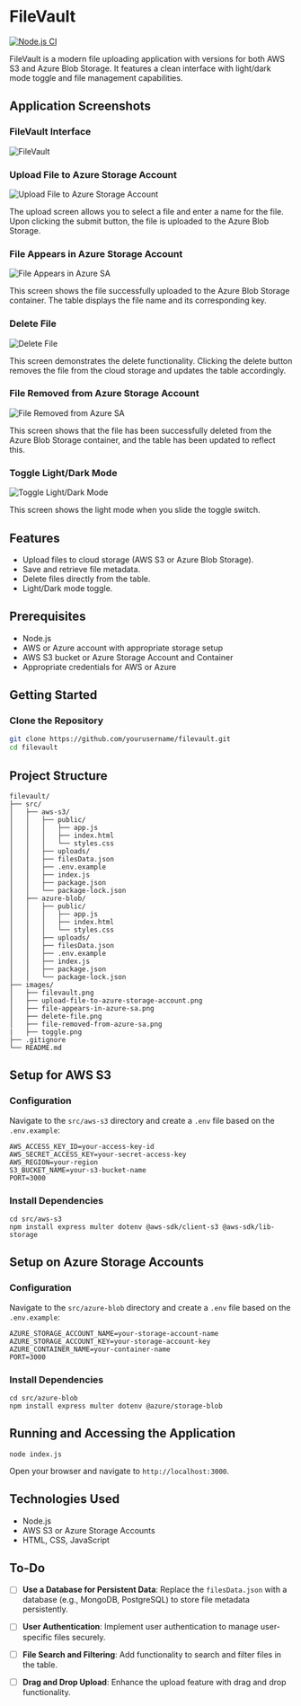 # FileVault 
[![Node.js CI](https://github.com/Andrew-McMahon7/filevault/actions/workflows/node.js.yml/badge.svg)](https://github.com/Andrew-McMahon7/filevault/actions/workflows/node.js.yml)

FileVault is a modern file uploading application with versions for both AWS S3 and Azure Blob Storage. It features a clean interface with light/dark mode toggle and file management capabilities.

## Application Screenshots

### FileVault Interface

![FileVault](images/filevault.png)

### Upload File to Azure Storage Account

![Upload File to Azure Storage Account](images/upload-file-to-azure-storage-account.png)

The upload screen allows you to select a file and enter a name for the file. Upon clicking the submit button, the file is uploaded to the Azure Blob Storage.

### File Appears in Azure Storage Account

![File Appears in Azure SA](images/file-appears-in-azure-sa.png)

This screen shows the file successfully uploaded to the Azure Blob Storage container. The table displays the file name and its corresponding key.

### Delete File

![Delete File](images/delete-file.png)

This screen demonstrates the delete functionality. Clicking the delete button removes the file from the cloud storage and updates the table accordingly.

### File Removed from Azure Storage Account

![File Removed from Azure SA](images/file-removed-from-azure-sa.png)

This screen shows that the file has been successfully deleted from the Azure Blob Storage container, and the table has been updated to reflect this.

### Toggle Light/Dark Mode

![Toggle Light/Dark Mode](images/toggle.png)

This screen shows the light mode when you slide the toggle switch.

## Features

- Upload files to cloud storage (AWS S3 or Azure Blob Storage).
- Save and retrieve file metadata.
- Delete files directly from the table.
- Light/Dark mode toggle.

## Prerequisites

- Node.js
- AWS or Azure account with appropriate storage setup
- AWS S3 bucket or Azure Storage Account and Container
- Appropriate credentials for AWS or Azure

## Getting Started

### Clone the Repository

```bash
git clone https://github.com/yourusername/filevault.git
cd filevault
```

## Project Structure

```
filevault/
├── src/
│   ├── aws-s3/
│   │   ├── public/
│   │   │   ├── app.js
│   │   │   ├── index.html
│   │   │   └── styles.css
│   │   ├── uploads/
│   │   ├── filesData.json
│   │   ├── .env.example
│   │   ├── index.js
│   │   ├── package.json
│   │   └── package-lock.json
│   ├── azure-blob/
│   │   ├── public/
│   │   │   ├── app.js
│   │   │   ├── index.html
│   │   │   └── styles.css
│   │   ├── uploads/
│   │   ├── filesData.json
│   │   ├── .env.example
│   │   ├── index.js
│   │   ├── package.json
│   │   └── package-lock.json
├── images/
│   ├── filevault.png
│   ├── upload-file-to-azure-storage-account.png
│   ├── file-appears-in-azure-sa.png
│   ├── delete-file.png
│   ├── file-removed-from-azure-sa.png
|   ├── toggle.png
├── .gitignore
└── README.md
```

## Setup for AWS S3

### Configuration

Navigate to the `src/aws-s3` directory and create a `.env` file based on the `.env.example`:

```
AWS_ACCESS_KEY_ID=your-access-key-id
AWS_SECRET_ACCESS_KEY=your-secret-access-key
AWS_REGION=your-region
S3_BUCKET_NAME=your-s3-bucket-name
PORT=3000
```

### Install Dependencies

```
cd src/aws-s3
npm install express multer dotenv @aws-sdk/client-s3 @aws-sdk/lib-storage
```

## Setup on Azure Storage Accounts

### Configuration

Navigate to the `src/azure-blob` directory and create a `.env` file based on the `.env.example`:

```
AZURE_STORAGE_ACCOUNT_NAME=your-storage-account-name
AZURE_STORAGE_ACCOUNT_KEY=your-storage-account-key
AZURE_CONTAINER_NAME=your-container-name
PORT=3000
```

### Install Dependencies

```
cd src/azure-blob
npm install express multer dotenv @azure/storage-blob
```

## Running and Accessing the Application

```
node index.js
```

Open your browser and navigate to `http://localhost:3000`.

## Technologies Used

- Node.js
- AWS S3 or Azure Storage Accounts
- HTML, CSS, JavaScript

## To-Do

- [ ] **Use a Database for Persistent Data**: Replace the `filesData.json` with a database (e.g., MongoDB, PostgreSQL) to store file metadata persistently.

- [ ] **User Authentication**: Implement user authentication to manage user-specific files securely.

- [ ] **File Search and Filtering**: Add functionality to search and filter files in the table.

- [ ] **Drag and Drop Upload**: Enhance the upload feature with drag and drop functionality.

